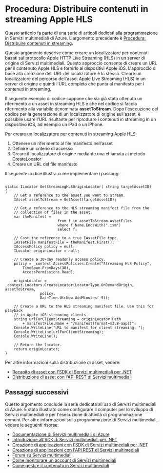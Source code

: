 ﻿<properties 
	pageTitle="Come distribuire contenuti Apple HTTP Live Streaming (HLS) - Azure" 
	description="Informazioni su come creare un localizzatore per contenuti basati sul protocollo Apple HTTP Live Streaming (HLS) in un server di origine di Servizi multimediali. Negli esempi di codice, scritti in C#, viene usato l'SDK di Servizi multimediali per .NET." 
	services="media-services" 
	documentationCenter="" 
	authors="juliako" 
	manager="dwrede" 
	editor=""/>

<tags 
	ms.service="media-services" 
	ms.workload="media" 
	ms.tgt_pltfrm="na" 
	ms.devlang="na" 
	ms.topic="article" 
	ms.date="10/30/2014" 
	ms.author="juliako"/>





<h1>Procedura: Distribuire contenuti in streaming Apple HLS</h1>

Questo articolo fa parte di una serie di articoli dedicati alla programmazione in Servizi multimediali di Azure. L'argomento precedente è [Procedura: Distribuire contenuti in streaming](media-services-deliver-streaming-content.md).

Questo argomento descrive come creare un localizzatore per contenuti basati sul protocollo Apple HTTP Live Streaming (HLS) in un server di origine di Servizi multimediali. Questo approccio consente di creare un URL per il contenuto Apple HLS e fornirlo ai dispositivi Apple iOS. L'approccio di base alla creazione dell'URL del localizzatore è lo stesso. Creare un localizzatore del percorso dell'asset Apple Live Streaming (HLS) in un server di origine e quindi l'URL completo che punta al manifesto per i contenuti in streaming.

Il seguente esempio di codice suppone che sia già stato ottenuto un riferimento a un asset in streaming HLS e che nel codice si faccia riferimento alla variabile denominata **assetToStream**. Dopo l'esecuzione del codice per la generazione di un localizzatore di origine sull'asset, è possibile usare l'URL risultante per riprodurre i contenuti in streaming in un dispositivo iOS, ad esempio un iPad o un iPhone.

Per creare un localizzatore per contenuti in streaming Apple HLS:

   1. Ottenere un riferimento al file manifesto nell'asset
   2. Definire un criterio di accesso
   3. Creare il localizzatore di origine mediante una chiamata al metodo CreateLocator
   4. Creare un URL del file manifesto

Il seguente codice illustra come implementare i passaggi:

<pre><code>
static ILocator GetStreamingHLSOriginLocator( string targetAssetID)
{
    // Get a reference to the asset you want to stream.
    IAsset assetToStream = GetAsset(targetAssetID);

    // Get a reference to the HLS streaming manifest file from the  
    // collection of files in the asset. 
    var theManifest =
                        from f in assetToStream.AssetFiles
                        where f.Name.EndsWith(".ism")
                        select f;

    // Cast the reference to a true IAssetFile type. 
    IAssetFile manifestFile = theManifest.First();
    IAccessPolicy policy = null;
    ILocator originLocator = null;

    // Create a 30-day readonly access policy. 
    policy = _context.AccessPolicies.Create("Streaming HLS Policy",
        TimeSpan.FromDays(30),
        AccessPermissions.Read);

    originLocator = _context.Locators.CreateLocator(LocatorType.OnDemandOrigin, assetToStream,
                policy,
                DateTime.UtcNow.AddMinutes(-5));

    // Create a URL to the HLS streaming manifest file. Use this for playback
    // in Apple iOS streaming clients.
    string urlForClientStreaming = originLocator.Path
        + manifestFile.Name + "/manifest(format=m3u8-aapl)";
    Console.WriteLine("URL to manifest for client streaming: ");
    Console.WriteLine(urlForClientStreaming);
    Console.WriteLine();

    // Return the locator. 
    return originLocator;
}
</code></pre>

Per altre informazioni sulla distribuzione di asset, vedere:
<ul>
<li><a href="http://msdn.microsoft.com/library/jj129575.aspx">Recapito di asset con l'SDK di Servizi multimediali per .NET</a></li>
<li><a href="http://msdn.microsoft.com/library/jj129578.aspx">Distribuzione di asset con l'API REST di Servizi multimediali</a></li>
</ul>

<h2>Passaggi successivi</h2>

Questo argomento conclude la serie dedicata all'uso di Servizi multimediali di Azure. È stato illustrato come configurare il computer per lo sviluppo di Servizi multimediali e per l'esecuzione di attività di programmazione comuni. Per altre informazioni sulla programmazione di Servizi multimediali, vedere le seguenti risorse:

-   [Documentazione di Servizi multimediali di Azure][]
-   [Introduzione all'SDK di Servizi multimediali per .NET][]
-   [Creazione di applicazioni con l'SDK di Servizi multimediali per .NET][]
-   [Creazione di applicazioni con l'API REST di Servizi multimediali][]
-   [Forum su Servizi multimediali][]
-	[Come monitorare un account di Servizi multimediali](media-services-monitor-services-account.md)
-	[Come gestire il contenuto in Servizi multimediali](media-services-manage-content.md)

[Documentazione di Servizi multimediali di Azure]: http://go.microsoft.com/fwlink/?linkid=245437
[Introduzione all'SDK di Servizi multimediali per .NET]: http://go.microsoft.com/fwlink/?linkid=252966
[Creazione di applicazioni con l'API REST di Servizi multimediali]: http://go.microsoft.com/fwlink/?linkid=252967
[Creazione di applicazioni con l'SDK di Servizi multimediali per .NET]: http://go.microsoft.com/fwlink/?linkid=247821
[Forum su Servizi multimediali]: http://social.msdn.microsoft.com/Forums/MediaServices/threads


<!--HONumber=52-->